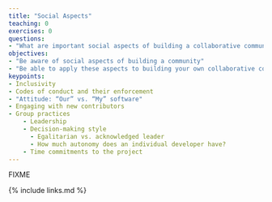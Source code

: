 ```yaml
---
title: "Social Aspects"
teaching: 0
exercises: 0
questions:
- "What are important social aspects of building a collaborative community?"
objectives:
- "Be aware of social aspects of building a community"
- "Be able to apply these aspects to building your own collaborative community"
keypoints:
- Inclusivity
- Codes of conduct and their enforcement
- "Attitude: “Our” vs. “My” software"
- Engaging with new contributors
- Group practices
    - Leadership
    - Decision-making style
      - Egalitarian vs. acknowledged leader
      - How much autonomy does an individual developer have?
    - Time commitments to the project
---
```

FIXME

{% include links.md %}
